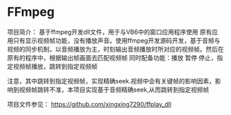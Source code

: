# FFmpeg

项目简介：
基于ffmpeg开发dll文件，用于与VB6中的窗口应用程序使用
原有应用只有显示视频帧功能，没有播放声音。使用ffmpeg开发源码开发，基于音频与视频的同步机制，以音频播放为主，时刻输出音频播放时所对应的视频帧。然后在原有的程序中，根据输出帧画面去匹配视频帧
同时配备功能：播放 暂停 停止，指定视频帧播放，跳转到指定视频帧

注意，其中跳转到指定视频帧，实现精确seek.视频中会有关键帧的影响因素，影响到视频帧跳转不准，本项目实现基于音频精确seek,从而跳转到指定视频帧

项目文件参见：
<https://github.com/xingxing7290/ffplay_dll>
